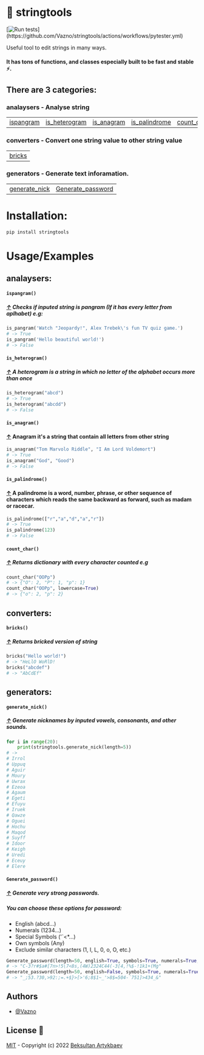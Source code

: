 # 📝 stringtools

[![Run tests](https://github.com/Vazno/stringtools/actions/workflows/pytester.yml/badge.svg?)](https://github.com/Vazno/stringtools/actions/workflows/pytester.yml)

Useful tool to edit strings in many ways.
#### It has tons of functions, and classes especially built to be fast and stable ⚡.


## There are 3 categories:
### analaysers - Analyse string
<p id="analysers"></p><table><tr><td><a href="#ispangram">ispangram</a>
</td><td><a href="#is_heterogram">is_heterogram</a>
</td><td><a href="#is_anagram">is_anagram</a>
</td><td><a href="#is_palindrome">is_palindrome</a>
</td><td><a href="#count_char">count_char</a>
</td></tr></table>

### converters - Convert one string value to other string value
<p id="converters"></p><table><tr><td><a href="#bricks">bricks</a>
</td></tr></table>

### generators - Generate text inforamation.
<p id="generators"></p><table><tr><td><a href="#generate_nick">generate_nick</a>
</td><td><a href="#Generate_password">Generate_password</a>
</td></tr></table>


# Installation:
``pip install stringtools``


# Usage/Examples


## analaysers:

#### ```ispangram()```
##### <a href="#analysers">↑</a> Checks if inputed string is pangram (If it has every letter from aplhabet) e.g:

```python
is_pangram('Watch "Jeopardy!", Alex Trebek\'s fun TV quiz game.') 
# -> True
is_pangram('Hello beautiful world!') 
# -> False
```

#### ```is_heterogram()```
##### <a href="#analysers">↑</a> A heterogram is a string in which no letter of the alphabet occurs more than once
```python
is_heterogram("abcd")
# -> True
is_heterogram("abcdd")
# -> False
```

#### ```is_anagram()```
#### <a href="#analysers">↑</a> Anagram it's a string that contain all letters from other string 
```python
is_anagram("Tom Marvolo Riddle", "I Am Lord Voldemort")
# -> True
is_anagram("God", "Good")
# -> False
```

#### ```is_palindrome()```
#### <a href="#analysers">↑</a> A palindrome is a word, number, phrase, or other sequence of characters which reads the same backward as forward, such as madam or racecar.
```python
is_palindrome(["r","a","d","a","r"])
# -> True
is_palindrome(123)
# -> False
```

#### ```count_char()```
##### <a href="#analysers">↑</a> Returns dictionary with every character counted e.g
```python
count_char("OOPp")
# -> {"O": 2, "P": 1, "p": 1}
count_char("OOPp", lowercase=True)
# -> {"o": 2, "p": 2}
```


## converters:

#### ```bricks()```
##### <a href="#converters">↑</a> Returns bricked version of string
```python
bricks("Hello world!")
# -> "HeLlO WoRlD!
bricks("abcdef")
# -> "AbCdEf"
```

## generators:

#### ```generate_nick()```
##### <a href="#generators">↑</a> Generate nicknames by inputed vowels, consonants, and other sounds.
```python
for i in range(20):
	print(stringtools.generate_nick(length=5))
# -> 
# Irrol
# Uppuq
# Aguir
# Moury
# Uwrax
# Ezeoa
# Agaum
# Egeti
# Efuyu
# Iruek
# Qawze
# Oguei
# Hochu
# Maqod
# Suyff
# Idoor
# Keigh
# Uredi
# Eceuy
# Elere
```



#### ```Generate_password()```
##### <a href="#generators">↑</a> Generate very strong passwords.
##### You can choose these options for password:
- English (abcd...)
- Numerals (1234...)
- Special Symbols ('`<*...)
- Own symbols (Any)
- Exclude similar characters (1, l, L, 0, o, O, etc.)
```python
Generate_password(length=50, english=True, symbols=True, numerals=True, exclude_similarities=True)
# -> "C-3?r#$a#[7n>!5\7<8s,(4W)2324C44(-3[4,!%$-!1k1+(Mg"
Generate_password(length=50, english=False, symbols=True, numerals=True)
# -> "_;53.?30,>92:;=.+$}>[>'6;8$1~_'>8$=504-`751]>434_&"
```


## Authors

- [@Vazno](https://www.github.com/Vazno)


## License 🔑

[MIT](https://choosealicense.com/licenses/mit/) - Copyright (c) 2022 [Beksultan Artykbaev](https://github.com/Vazno)